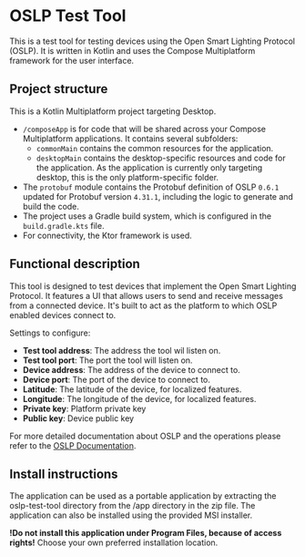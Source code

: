 # OSLP Test Tool

This is a test tool for testing devices using the Open Smart Lighting Protocol (OSLP).
It is written in Kotlin and uses the Compose Multiplatform framework for the user interface.

## Project structure
This is a Kotlin Multiplatform project targeting Desktop.

* `/composeApp` is for code that will be shared across your Compose Multiplatform applications.
  It contains several subfolders:
  - `commonMain` contains the common resources for the application.
  - `desktopMain` contains the desktop-specific resources and code for the application. As the application is currently only targeting desktop, this is the only platform-specific folder.
* The `protobuf` module contains the Protobuf definition of OSLP `0.6.1` updated for Protobuf version `4.31.1`, including the logic to generate and build the code.
* The project uses a Gradle build system, which is configured in the `build.gradle.kts` file.
* For connectivity, the Ktor framework is used.

## Functional description

This tool is designed to test devices that implement the Open Smart Lighting Protocol. It features a UI that allows users to send and receive messages from a connected device.
It's built to act as the platform to which OSLP enabled devices connect to.

Settings to configure:
* **Test tool address**: The address the tool wil listen on.
* **Test tool port**: The port the tool will listen on.
* **Device address**: The address of the device to connect to.
* **Device port**: The port of the device to connect to.
* **Latitude**: The latitude of the device, for localized features.
* **Longitude**: The longitude of the device, for localized features.
* **Private key**: Platform private key
* **Public key**: Device public key

For more detailed documentation about OSLP and the operations please refer to the [OSLP Documentation](https://grid-exchange-fabric.gitbook.io/gxf/protocols/oslp/oslp-v0.6.1).

## Install instructions
The application can be used as a portable application by extracting the oslp-test-tool directory from the /app directory in the zip file. The application can also be installed using the provided MSI installer.

**!Do not install this application under Program Files, because of access rights!** Choose your own preferred installation location.
